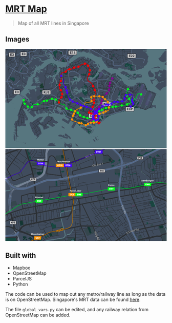 # [MRT Map](https://themindstorm.github.io/mrt/)
> Map of all MRT lines in Singapore

## Images
![overview](i1.png)
![zoomed in](i2.png)

## Built with
- Mapbox
- OpenStreetMap
- ParcelJS
- Python

The code can be used to map out any metro/railway line as long as the data is on OpenStreetMap. Singapore's MRT data can be found [here](https://wiki.openstreetmap.org/wiki/Mass_Rapid_Transit_(Singapore)).

The file `global_vars.py` can be edited, and any railway relation from OpenStreetMap can be added.